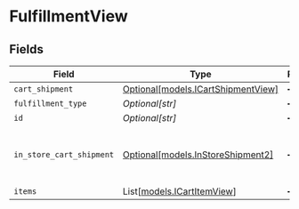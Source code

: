 # FulfillmentView


## Fields

| Field                                                                | Type                                                                 | Required                                                             | Description                                                          |
| -------------------------------------------------------------------- | -------------------------------------------------------------------- | -------------------------------------------------------------------- | -------------------------------------------------------------------- |
| `cart_shipment`                                                      | [Optional[models.ICartShipmentView]](../models/icartshipmentview.md) | :heavy_minus_sign:                                                   | N/A                                                                  |
| `fulfillment_type`                                                   | *Optional[str]*                                                      | :heavy_minus_sign:                                                   | N/A                                                                  |
| `id`                                                                 | *Optional[str]*                                                      | :heavy_minus_sign:                                                   | N/A                                                                  |
| `in_store_cart_shipment`                                             | [Optional[models.InStoreShipment2]](../models/instoreshipment2.md)   | :heavy_minus_sign:                                                   | A cart that is being prepared for shipment                           |
| `items`                                                              | List[[models.ICartItemView](../models/icartitemview.md)]             | :heavy_minus_sign:                                                   | N/A                                                                  |
